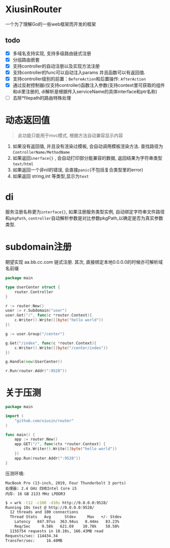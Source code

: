 # XiusinRouter #
一个为了理解Go的一些web框架而开发的框架

## todo ##
 - [x] 多域名支持实现, 支持多级路由链式注册
 - [x] 分组路由嵌套
 - [x] 支持controller的自动注册以及实现方法注册
 - [x] 支持controller的func可以自动注入params 并且函数可以有返回值. 
 - [x] 支持controller级别的前置：`BeforeAction`和后置操作: `AfterAction`
 - [x] 通过反射控制器(仅支持controller)函数注入参数(支持context里可获取的组件和di里注册的, di解析是根据传入serviceName的具体interface和ptr名称)
 - [ ] 去除*filepath的路由特殊处理
 
 # 动态返回值 #
> 此功能只能用于mvc模式, 根据方法自动兼容显示内容

1. 如果没有返回值, 并且没有渲染过模板, 会自动调用模板渲染方法. 查找路径为 `ControllerName/MethodName`
2. 如果返回`inerface{}` , 会自动打印部分能兼容的数据, 返回结果为字符串类型 `text/html`
3. 如果返回一个非nil的错误, 会直接`panic`(不包括复合类型里的error)
4. 如果返回 string,int 等类型,显示为`text`


# di # 
服务注册名称更为`interface{}`,  如果注册服务类型实例, 自动绑定字符串文件路径和`pkgPath`,
`controller`自动解析参数是对比参数pkgPath,以确定是否为真实参数类型.  

# subdomain注册 # 
期望实现  aa.bb.cc.com 链式注册. 其次, 直接绑定本地0.0.0.0的时候亦可解析域名前缀

```go
package main

type UserCenter struct {
    router.Controller
}

r := router.New()
user := r.Subdomain("user")
user.Get("/", func(c *router.Context){
    c.Writer().Write([]byte("hello world"))
})

g := user.Group("/center")

g.Get("/index", func(c *router.Context){
    c.Writer().Write([]byte("/center/index"))
})

g.Handle(new(UserCenter))

r.Run(router.Addr(":9528"))
```

# 关于压测 #

```go
package main

import (
	"github.com/xiusin/router"
)

func main() {
	app := router.New()
	app.GET("/", func(ctx *router.Context) {
		ctx.Writer().Write([]byte("hello world"))
	})
	app.Run(router.Addr(":9528"))
}
```

压测环境:  
```
MacBook Pro (13-inch, 2019, Four Thunderbolt 3 ports)
处理器: 2.4 GHz 四核Intel Core i5
内存: 16 GB 2133 MHz LPDDR3
```


```bash
$ » wrk -t12 -c100 -d10s http://0.0.0.0:9528/                                                                                                                                                                                                                                                                       130 ↵
Running 10s test @ http://0.0.0.0:9528/   
  12 threads and 100 connections
  Thread Stats   Avg      Stdev     Max   +/- Stdev
    Latency   847.97us  363.94us   8.44ms   83.23%
    Req/Sec     9.58k   621.69    10.78k    58.58%
  1155754 requests in 10.10s, 166.43MB read
Requests/sec: 114434.34
Transfer/sec:     16.48MB
```




